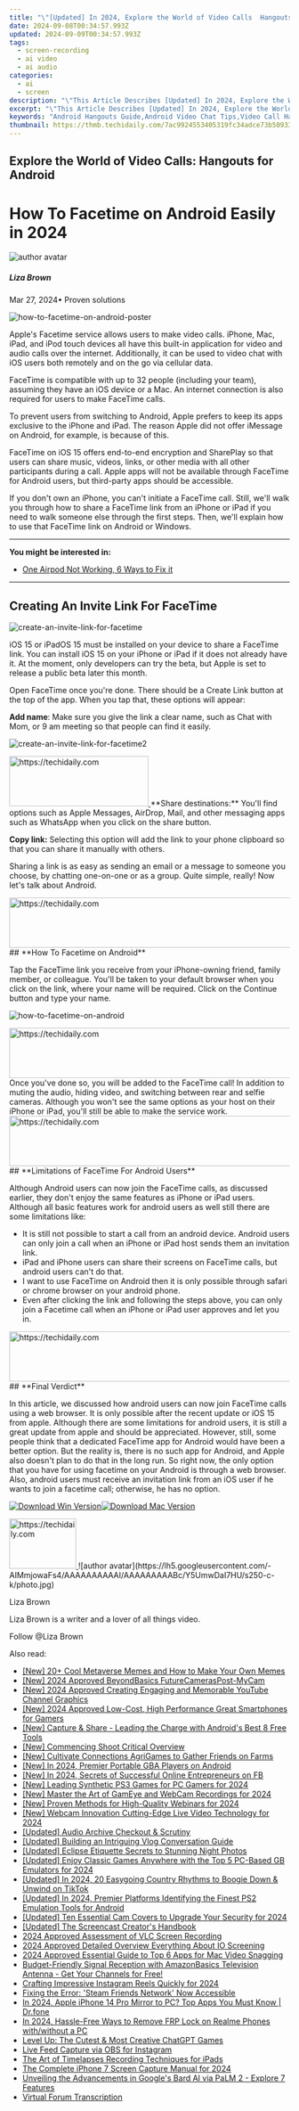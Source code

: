 ```yaml
---
title: "\"[Updated] In 2024, Explore the World of Video Calls  Hangouts for Android\""
date: 2024-09-08T00:34:57.993Z
updated: 2024-09-09T00:34:57.993Z
tags: 
  - screen-recording
  - ai video
  - ai audio
categories: 
  - ai
  - screen
description: "\"This Article Describes [Updated] In 2024, Explore the World of Video Calls: Hangouts for Android\""
excerpt: "\"This Article Describes [Updated] In 2024, Explore the World of Video Calls: Hangouts for Android\""
keywords: "Android Hangouts Guide,Android Video Chat Tips,Video Call Hangouts Android,Mobile Video Conferencing,Android Video Calls Tutorial,Android Video Communication,Hangouts Video Calling on Android"
thumbnail: https://thmb.techidaily.com/7ac9924553405319fc34adce73b50933080c4e0b7ab947e877cf6636c606146d.jpg
---
```


## Explore the World of Video Calls: Hangouts for Android

# How To Facetime on Android Easily in 2024

![author avatar](https://lh5.googleusercontent.com/-AIMmjowaFs4/AAAAAAAAAAI/AAAAAAAAABc/Y5UmwDaI7HU/s250-c-k/photo.jpg)

##### Liza Brown

 Mar 27, 2024• Proven solutions

![how-to-facetime-on-android-poster](https://images.wondershare.com/filmora/article-images/how-to-facetime-on-android-poster.png)

Apple's Facetime service allows users to make video calls. iPhone, Mac, iPad, and iPod touch devices all have this built-in application for video and audio calls over the internet. Additionally, it can be used to video chat with iOS users both remotely and on the go via cellular data.

FaceTime is compatible with up to 32 people (including your team), assuming they have an iOS device or a Mac. An internet connection is also required for users to make FaceTime calls.

To prevent users from switching to Android, Apple prefers to keep its apps exclusive to the iPhone and iPad. The reason Apple did not offer iMessage on Android, for example, is because of this.

FaceTime on iOS 15 offers end-to-end encryption and SharePlay so that users can share music, videos, links, or other media with all other participants during a call. Apple apps will not be available through FaceTime for Android users, but third-party apps should be accessible.

If you don't own an iPhone, you can't initiate a FaceTime call. Still, we'll walk you through how to share a FaceTime link from an iPhone or iPad if you need to walk someone else through the first steps. Then, we'll explain how to use that FaceTime link on Android or Windows.

---

**You might be interested in:**

* [One Airpod Not Working, 6 Ways to Fix it](https://tools.techidaily.com/wondershare/filmora/download/)

---

## **Creating An Invite Link For FaceTime**

![create-an-invite-link-for-facetime](https://images.wondershare.com/filmora/article-images/create-an-invite-link-for-facetime.png)

iOS 15 or iPadOS 15 must be installed on your device to share a FaceTime link. You can install iOS 15 on your iPhone or iPad if it does not already have it. At the moment, only developers can try the beta, but Apple is set to release a public beta later this month.

Open FaceTime once you're done. There should be a Create Link button at the top of the app. When you tap that, these options will appear:

**Add name**: Make sure you give the link a clear name, such as Chat with Mom, or 9 am meeting so that people can find it easily.

![create-an-invite-link-for-facetime2](https://images.wondershare.com/filmora/article-images/create-an-invite-link-for-facetime2.png)

<!-- affiliate ads begin -->
<a href="https://bluettiit.sjv.io/c/5597632/2114264/17093" target="_top" id="2114264">
  <img src="//a.impactradius-go.com/display-ad/17093-2114264" border="0" alt="https://techidaily.com" width="250" height="90"/>
</a>
<img height="0" width="0" src="https://bluettiit.sjv.io/i/5597632/2114264/17093" style="position:absolute;visibility:hidden;" border="0" />
<!-- affiliate ads end -->
**Share destinations:** You'll find options such as Apple Messages, AirDrop, Mail, and other messaging apps such as WhatsApp when you click on the share button.

**Copy link:** Selecting this option will add the link to your phone clipboard so that you can share it manually with others.

Sharing a link is as easy as sending an email or a message to someone you choose, by chatting one-on-one or as a group. Quite simple, really! Now let's talk about Android.

<!-- affiliate ads begin -->
<a href="https://ephamedtechinc.pxf.io/c/5597632/2137202/26400" target="_top" id="2137202">
  <img src="//a.impactradius-go.com/display-ad/26400-2137202" border="0" alt="https://techidaily.com" width="728" height="90"/>
</a>
<img height="0" width="0" src="https://ephamedtechinc.pxf.io/i/5597632/2137202/26400" style="position:absolute;visibility:hidden;" border="0" />
<!-- affiliate ads end -->
## **How To Facetime on Android**

Tap the FaceTime link you receive from your iPhone-owning friend, family member, or colleague. You'll be taken to your default browser when you click on the link, where your name will be required. Click on the Continue button and type your name.

![how-to-facetime-on-android](https://images.wondershare.com/filmora/article-images/how-to-facetime-on-android.png)

<!-- affiliate ads begin -->
<a href="https://aidotcom.pxf.io/c/5597632/2134502/19576" target="_top" id="2134502">
  <img src="//a.impactradius-go.com/display-ad/19576-2134502" border="0" alt="https://techidaily.com" width="672" height="90"/>
</a>
<img height="0" width="0" src="https://aidotcom.pxf.io/i/5597632/2134502/19576" style="position:absolute;visibility:hidden;" border="0" />
<!-- affiliate ads end -->
Once you've done so, you will be added to the FaceTime call! In addition to muting the audio, hiding video, and switching between rear and selfie cameras. Although you won't see the same options as your host on their iPhone or iPad, you'll still be able to make the service work.

<!-- affiliate ads begin -->
<a href="https://bluettius.sjv.io/c/5597632/2139123/17108" target="_top" id="2139123">
  <img src="//a.impactradius-go.com/display-ad/17108-2139123" border="0" alt="https://techidaily.com" width="728" height="90"/>
</a>
<img height="0" width="0" src="https://bluettius.sjv.io/i/5597632/2139123/17108" style="position:absolute;visibility:hidden;" border="0" />
<!-- affiliate ads end -->
## **Limitations of FaceTime For Android Users**

Although Android users can now join the FaceTime calls, as discussed earlier, they don't enjoy the same features as iPhone or iPad users. Although all basic features work for android users as well still there are some limitations like:

* It is still not possible to start a call from an android device. Android users can only join a call when an iPhone or iPad host sends them an invitation link.
* iPad and iPhone users can share their screens on FaceTime calls, but android users can't do that.
* I want to use FaceTime on Android then it is only possible through safari or chrome browser on your android phone.
* Even after clicking the link and following the steps above, you can only join a Facetime call when an iPhone or iPad user approves and let you in.

<!-- affiliate ads begin -->
<a href="https://ephamedtechinc.pxf.io/c/5597632/2137227/26400" target="_top" id="2137227">
  <img src="//a.impactradius-go.com/display-ad/26400-2137227" border="0" alt="https://techidaily.com" width="728" height="90"/>
</a>
<img height="0" width="0" src="https://ephamedtechinc.pxf.io/i/5597632/2137227/26400" style="position:absolute;visibility:hidden;" border="0" />
<!-- affiliate ads end -->
## **Final Verdict**

In this article, we discussed how android users can now join FaceTime calls using a web browser. It is only possible after the recent update or iOS 15 from apple. Although there are some limitations for android users, it is still a great update from apple and should be appreciated. However, still, some people think that a dedicated FaceTime app for Android would have been a better option. But the reality is, there is no such app for Android, and Apple also doesn't plan to do that in the long run. So right now, the only option that you have for using facetime on your Android is through a web browser. Also, android users must receive an invitation link from an iOS user if he wants to join a facetime call; otherwise, he has no option.

[![Download Win Version](https://images.wondershare.com/filmora/guide/download-btn-win.jpg)](https://tools.techidaily.com/wondershare/filmora/download/)[![Download Mac Version](https://images.wondershare.com/filmora/guide/download-btn-mac.jpg)](https://tools.techidaily.com/wondershare/filmora/download/)

<!-- affiliate ads begin -->
<a href="https://aligracehair.sjv.io/c/5597632/2115939/19272" target="_top" id="2115939">
  <img src="//a.impactradius-go.com/display-ad/19272-2115939" border="0" alt="https://techidaily.com" width="120" height="90"/>
</a>
<img height="0" width="0" src="https://aligracehair.sjv.io/i/5597632/2115939/19272" style="position:absolute;visibility:hidden;" border="0" />
<!-- affiliate ads end -->
![author avatar](https://lh5.googleusercontent.com/-AIMmjowaFs4/AAAAAAAAAAI/AAAAAAAAABc/Y5UmwDaI7HU/s250-c-k/photo.jpg)

Liza Brown

Liza Brown is a writer and a lover of all things video.

Follow @Liza Brown

<span class="atpl-alsoreadstyle">Also read:</span>
<div><ul>
<li><a href="https://extra-information.techidaily.com/new-20plus-cool-metaverse-memes-and-how-to-make-your-own-memes/"><u>[New] 20+ Cool Metaverse Memes and How to Make Your Own Memes</u></a></li>
<li><a href="https://on-screen-recording.techidaily.com/new-2024-approved-beyondbasics-futurecameraspost-mycam/"><u>[New] 2024 Approved  BeyondBasics  FutureCamerasPost-MyCam</u></a></li>
<li><a href="https://youtube-lab.techidaily.com/024-approved-creating-engaging-and-memorable-youtube-channel-graphics/"><u>[New] 2024 Approved  Creating Engaging and Memorable YouTube Channel Graphics</u></a></li>
<li><a href="https://on-screen-recording.techidaily.com/new-2024-approved-low-cost-high-performance-great-smartphones-for-gamers/"><u>[New] 2024 Approved  Low-Cost, High Performance  Great Smartphones for Gamers</u></a></li>
<li><a href="https://on-screen-recording.techidaily.com/new-capture-and-share-leading-the-charge-with-androids-best-8-free-tools/"><u>[New] Capture & Share - Leading the Charge with Android's Best 8 Free Tools</u></a></li>
<li><a href="https://on-screen-recording.techidaily.com/new-commencing-shoot-critical-overview/"><u>[New] Commencing Shoot  Critical Overview</u></a></li>
<li><a href="https://on-screen-recording.techidaily.com/new-cultivate-connections-agrigames-to-gather-friends-on-farms/"><u>[New] Cultivate Connections  AgriGames to Gather Friends on Farms</u></a></li>
<li><a href="https://on-screen-recording.techidaily.com/new-in-2024-premier-portable-gba-players-on-android/"><u>[New] In 2024, Premier Portable GBA Players on Android</u></a></li>
<li><a href="https://facebook-video-recording.techidaily.com/new-in-2024-secrets-of-successful-online-entrepreneurs-on-fb/"><u>[New] In 2024, Secrets of Successful Online Entrepreneurs on FB</u></a></li>
<li><a href="https://on-screen-recording.techidaily.com/new-leading-synthetic-ps3-games-for-pc-gamers-for-2024/"><u>[New] Leading Synthetic PS3 Games for PC Gamers for 2024</u></a></li>
<li><a href="https://on-screen-recording.techidaily.com/new-master-the-art-of-gameye-and-webcam-recordings-for-2024/"><u>[New] Master the Art of GamEye and WebCam Recordings for 2024</u></a></li>
<li><a href="https://on-screen-recording.techidaily.com/new-proven-methods-for-high-quality-webinars-for-2024/"><u>[New] Proven Methods for High-Quality Webinars for 2024</u></a></li>
<li><a href="https://on-screen-recording.techidaily.com/new-webcam-innovation-cutting-edge-live-video-technology-for-2024/"><u>[New] Webcam Innovation  Cutting-Edge Live Video Technology for 2024</u></a></li>
<li><a href="https://on-screen-recording.techidaily.com/updated-audio-archive-checkout-and-scrutiny/"><u>[Updated] Audio Archive Checkout & Scrutiny</u></a></li>
<li><a href="https://extra-resources.techidaily.com/updated-building-an-intriguing-vlog-conversation-guide/"><u>[Updated] Building an Intriguing Vlog Conversation Guide</u></a></li>
<li><a href="https://on-screen-recording.techidaily.com/updated-eclipse-etiquette-secrets-to-stunning-night-photos/"><u>[Updated] Eclipse Etiquette  Secrets to Stunning Night Photos</u></a></li>
<li><a href="https://on-screen-recording.techidaily.com/updated-enjoy-classic-games-anywhere-with-the-top-5-pc-based-gb-emulators-for-2024/"><u>[Updated] Enjoy Classic Games Anywhere with the Top 5 PC-Based GB Emulators for 2024</u></a></li>
<li><a href="https://tiktok-clips.techidaily.com/updated-in-2024-20-easygoing-country-rhythms-to-boogie-down-and-unwind-on-tiktok/"><u>[Updated] In 2024, 20 Easygoing Country Rhythms to Boogie Down & Unwind on TikTok</u></a></li>
<li><a href="https://on-screen-recording.techidaily.com/updated-in-2024-premier-platforms-identifying-the-finest-ps2-emulation-tools-for-android/"><u>[Updated] In 2024, Premier Platforms  Identifying the Finest PS2 Emulation Tools for Android</u></a></li>
<li><a href="https://on-screen-recording.techidaily.com/updated-ten-essential-cam-covers-to-upgrade-your-security-for-2024/"><u>[Updated] Ten Essential Cam Covers to Upgrade Your Security for 2024</u></a></li>
<li><a href="https://on-screen-recording.techidaily.com/updated-the-screencast-creators-handbook/"><u>[Updated] The Screencast Creator's Handbook</u></a></li>
<li><a href="https://on-screen-recording.techidaily.com/2024-approved-assessment-of-vlc-screen-recording/"><u>2024 Approved  Assessment of VLC Screen Recording</u></a></li>
<li><a href="https://on-screen-recording.techidaily.com/2024-approved-detailed-overview-everything-about-io-screening/"><u>2024 Approved  Detailed Overview  Everything About IO Screening</u></a></li>
<li><a href="https://on-screen-recording.techidaily.com/2024-approved-essential-guide-to-top-6-apps-for-mac-video-snagging/"><u>2024 Approved  Essential Guide to Top 6 Apps for Mac Video Snagging</u></a></li>
<li><a href="https://buynow-info.techidaily.com/budget-friendly-signal-reception-with-amazonbasics-television-antenna-get-your-channels-for-free/"><u>Budget-Friendly Signal Reception with AmazonBasics Television Antenna - Get Your Channels for Free!</u></a></li>
<li><a href="https://instagram-video-recordings.techidaily.com/crafting-impressive-instagram-reels-quickly-for-2024/"><u>Crafting Impressive Instagram Reels Quickly for 2024</u></a></li>
<li><a href="https://program-issues.techidaily.com/fixing-the-error-steam-friends-network-now-accessible/"><u>Fixing the Error: 'Steam Friends Network' Now Accessible</u></a></li>
<li><a href="https://screen-mirror.techidaily.com/in-2024-apple-iphone-14-pro-mirror-to-pc-top-apps-you-must-know-drfone-by-drfone-ios/"><u>In 2024, Apple iPhone 14 Pro Mirror to PC? Top Apps You Must Know | Dr.fone</u></a></li>
<li><a href="https://android-frp.techidaily.com/in-2024-hassle-free-ways-to-remove-frp-lock-on-realme-phones-withwithout-a-pc-by-drfone-android/"><u>In 2024, Hassle-Free Ways to Remove FRP Lock on Realme Phones with/without a PC</u></a></li>
<li><a href="https://tech-revival.techidaily.com/level-up-the-cutest-and-most-creative-chatgpt-games/"><u>Level Up: The Cutest & Most Creative ChatGPT Games</u></a></li>
<li><a href="https://on-screen-recording.techidaily.com/live-feed-capture-via-obs-for-instagram/"><u>Live Feed Capture via OBS for Instagram</u></a></li>
<li><a href="https://on-screen-recording.techidaily.com/the-art-of-timelapses-recording-techniques-for-ipads/"><u>The Art of Timelapses  Recording Techniques for iPads</u></a></li>
<li><a href="https://on-screen-recording.techidaily.com/the-complete-iphone-7-screen-capture-manual-for-2024/"><u>The Complete iPhone 7 Screen Capture Manual for 2024</u></a></li>
<li><a href="https://tech-hub.techidaily.com/1722171151494-unveiling-the-advancements-in-googles-bard-ai-via-palm-2-explore-7-features/"><u>Unveiling the Advancements in Google's Bard AI via PaLM 2 - Explore 7 Features</u></a></li>
<li><a href="https://on-screen-recording.techidaily.com/virtual-forum-transcription/"><u>Virtual Forum Transcription</u></a></li>
</ul></div>

<ins class="adsbygoogle"
      style="display:block"
      data-ad-client="ca-pub-7571918770474297"
      data-ad-slot="8358498916"
      data-ad-format="auto"
      data-full-width-responsive="true"></ins>